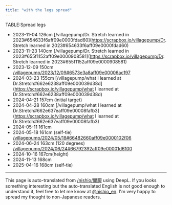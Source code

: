 ```yaml
---
title: "with the legs spread"
---
```


TABLE:Spread legs
- 2023-11-04 126cm [/villagepump/Dr. Stretch learned in 2023#654633f6aff09e0000fdad60](https://scrapbox.io/villagepump/Dr. Stretch learned in 2023#654633f6aff09e0000fdad60)
- 2023-11-23 140cm [/villagepump/Dr. Stretch learned in 2023#655f1152aff09e0000908581](https://scrapbox.io/villagepump/Dr. Stretch learned in 2023#655f1152aff09e0000908581)
- 2023-12-09	150cm	[/villagepump/2023/12/09#6573e3a8aff09e00006ac197](https://scrapbox.io/villagepump/2023/12/09#6573e3a8aff09e00006ac197)
- 2024-03-23 155cm [/villagepump/what I learned at Dr.Stretch#662e6238aff09e000039d38d](https://scrapbox.io/villagepump/what I learned at Dr.Stretch#662e6238aff09e000039d38d)
- 2024-04-21 157cm (initial target)
- 2024-04-28 160cm [/villagepump/what I learned at Dr.Stretch#662e637eaff09e00008fafb3](https://scrapbox.io/villagepump/what I learned at Dr.Stretch#662e637eaff09e00008fafb3)
- 2024-05-11	161cm
- 2024-05-18 161cm (self-tie) [/villagepump/2024/05/18#66482660aff09e0000102f06](https://scrapbox.io/villagepump/2024/05/18#66482660aff09e0000102f06)
- 2024-06-24 163cm (120 degrees) [/villagepump/2024/06/24#66792392aff09e00001d6100](https://scrapbox.io/villagepump/2024/06/24#66792392aff09e00001d6100)
- 2024-10-16 167cm(height)
- 2024-11-13	168cm
- 2025-04-16 168cm (self-tie)

---
This page is auto-translated from [/nishio/開脚](https://scrapbox.io/nishio/開脚) using DeepL. If you looks something interesting but the auto-translated English is not good enough to understand it, feel free to let me know at [@nishio_en](https://twitter.com/nishio_en). I'm very happy to spread my thought to non-Japanese readers.